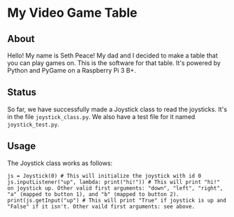 # My Video Game Table
## About
Hello! My name is Seth Peace! My dad and I decided to make a table that you can play games on. This is the software for that table. It's powered by Python and PyGame on a Raspberry Pi 3 B+.
## Status
So far, we have successfully made a Joystick class to read the joysticks. It's in the file `joystick_class.py`. We also have a test file for it named `joystick_test.py`.
## Usage
The Joystick class works as follows:
```
js = Joystick(0) # This will initialize the joystick with id 0
js.inputListener("up", lambda: print("hi!")) # This will print "hi!" on joystick up. Other valid first arguments: "down", "left", "right", "a" (mapped to button 1), and "b" (mapped to button 2).
print(js.getInput("up") # This will print "True" if joystick is up and "False" if it isn't. Other vaild first arguments: see above.
```
